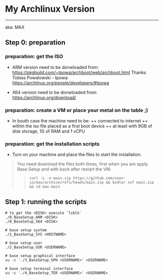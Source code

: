 # My Archlinux Version 
---
aka: MAX


## Step 0: preparation

### preparation: get the ISO

+ ARM version need to be donwloaded from: https://pkgbuild.com/~tpowa/archboot/web/archboot.html
Thanks Tobias Powalowski - tpowa: https://archlinux.org/people/developers/#tpowa

+ X64 version need to be donwloaded from: https://archlinux.org/download/

### preparation: create a VM or place your metal on the table ;)

+  In bouth case the machine need to be:
  ++ connected to internet
  ++ within the iso file placed as a first boot device
  ++ at least with 9GB of disk storage, 1G of RAM and 1 vCPU


### preparation: get the installation scripts

+  Turn on your machine and place the files to start the installation.

> You need download the files both times, first when you are apply Base Setup and with back after restart the VM.
> > `curl -L -o main.zip https://github.com/usen-io/max/archive/refs/heads/main.zip && bsdtar xvf main.zip && cd max-main`

## Step 1: running the scripts


```
# to get the <DISK> execute `lsblk`
./0_BaseSetup_ARM <DISK>
./0_BaseSetup_X64 <DISK>

# base setup system
./1_BaseSetup_SYS <HOSTNAME>

# base setup user
./2_BaseSetup_USR <USERNAME>

# base setup graphical interface
su -c './3_BaseSetup_GPH <USERNAME>' <USERNAME>

# base setup terminal interface
su -c './4_BaseSetup_TER <USERNAME>' <USERNAME>
```

